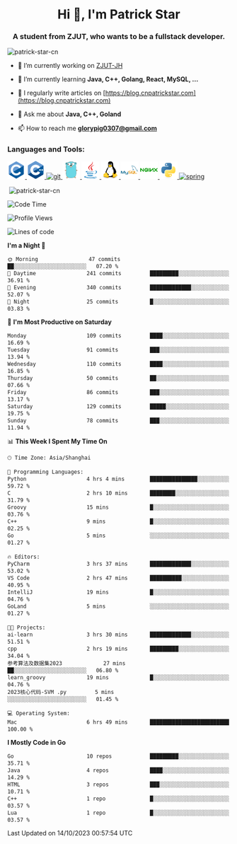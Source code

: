 <h1 align="center">Hi 👋, I'm Patrick Star</h1>
<h3 align="center">A student from ZJUT, who wants to be a fullstack developer.</h3>

<p align="left"> <img src="https://komarev.com/ghpvc/?username=patrick-star-cn&label=Profile%20views&color=0e75b6&style=flat" alt="patrick-star-cn" /> </p>

- 🔭 I’m currently working on [ZJUT-JH](https://github.com/zjutjh)

- 🌱 I’m currently learning **Java, C++, Golang, React, MySQL, ...**

- 📝 I regularly write articles on [https://blog.cnpatrickstar.com](https://blog.cnpatrickstar.com)

- 💬 Ask me about **Java, C++, Goland**

- 📫 How to reach me **glorypig0307@gmail.com**


<h3 align="left">Languages and Tools:</h3>
<p align="left"> 
  <a href="https://www.cprogramming.com/" target="_blank" rel="noreferrer"> 
    <img src="https://raw.githubusercontent.com/devicons/devicon/master/icons/c/c-original.svg" alt="c" width="40" height="40"/> 
  </a> 
  <a href="https://www.w3schools.com/cpp/" target="_blank" rel="noreferrer"> 
    <img src="https://raw.githubusercontent.com/devicons/devicon/master/icons/cplusplus/cplusplus-original.svg" alt="cplusplus" width="40" height="40"/> 
  </a> 
  <a href="https://git-scm.com/" target="_blank" rel="noreferrer"> 
    <img src="https://www.vectorlogo.zone/logos/git-scm/git-scm-icon.svg" alt="git" width="40" height="40"/> 
  </a> 
  <a href="https://golang.org" target="_blank" rel="noreferrer"> 
    <img src="https://raw.githubusercontent.com/devicons/devicon/master/icons/go/go-original.svg" alt="go" width="40" height="40"/> 
  </a> 
  <a href="https://www.java.com" target="_blank" rel="noreferrer"> 
    <img src="https://raw.githubusercontent.com/devicons/devicon/master/icons/java/java-original.svg" alt="java" width="40" height="40"/> 
  </a> 
  <a href="https://www.linux.org/" target="_blank" rel="noreferrer"> 
    <img src="https://raw.githubusercontent.com/devicons/devicon/master/icons/linux/linux-original.svg" alt="linux" width="40" height="40"/> 
  </a> 
  <a href="https://www.mysql.com/" target="_blank" rel="noreferrer"> 
    <img src="https://raw.githubusercontent.com/devicons/devicon/master/icons/mysql/mysql-original-wordmark.svg" alt="mysql" width="40" height="40"/> 
  </a> 
  <a href="https://www.nginx.com" target="_blank" rel="noreferrer"> 
    <img src="https://raw.githubusercontent.com/devicons/devicon/master/icons/nginx/nginx-original.svg" alt="nginx" width="40" height="40"/> 
  </a> 
  <a href="https://www.python.org" target="_blank" rel="noreferrer"> 
    <img src="https://raw.githubusercontent.com/devicons/devicon/master/icons/python/python-original.svg" alt="python" width="40" height="40"/> 
  </a> 
  <a href="https://spring.io/" target="_blank" rel="noreferrer"> 
    <img src="https://www.vectorlogo.zone/logos/springio/springio-icon.svg" alt="spring" width="40" height="40"/> 
  </a>
</p>

<p>&nbsp;<img align="center" src="https://github-readme-stats.vercel.app/api?username=patrick-star-cn&show_icons=true&locale=en" alt="patrick-star-cn" /></p>

<!--START_SECTION:waka-->
![Code Time](http://img.shields.io/badge/Code%20Time-414%20hrs%2023%20mins-blue)

![Profile Views](http://img.shields.io/badge/Profile%20Views-0-blue)

![Lines of code](https://img.shields.io/badge/From%20Hello%20World%20I%27ve%20Written-5.2%20million%20lines%20of%20code-blue)

**I'm a Night 🦉** 

```text
🌞 Morning                47 commits          ██░░░░░░░░░░░░░░░░░░░░░░░   07.20 % 
🌆 Daytime                241 commits         █████████░░░░░░░░░░░░░░░░   36.91 % 
🌃 Evening                340 commits         █████████████░░░░░░░░░░░░   52.07 % 
🌙 Night                  25 commits          █░░░░░░░░░░░░░░░░░░░░░░░░   03.83 % 
```
📅 **I'm Most Productive on Saturday** 

```text
Monday                   109 commits         ████░░░░░░░░░░░░░░░░░░░░░   16.69 % 
Tuesday                  91 commits          ███░░░░░░░░░░░░░░░░░░░░░░   13.94 % 
Wednesday                110 commits         ████░░░░░░░░░░░░░░░░░░░░░   16.85 % 
Thursday                 50 commits          ██░░░░░░░░░░░░░░░░░░░░░░░   07.66 % 
Friday                   86 commits          ███░░░░░░░░░░░░░░░░░░░░░░   13.17 % 
Saturday                 129 commits         █████░░░░░░░░░░░░░░░░░░░░   19.75 % 
Sunday                   78 commits          ███░░░░░░░░░░░░░░░░░░░░░░   11.94 % 
```


📊 **This Week I Spent My Time On** 

```text
🕑︎ Time Zone: Asia/Shanghai

💬 Programming Languages: 
Python                   4 hrs 4 mins        ███████████████░░░░░░░░░░   59.72 % 
C                        2 hrs 10 mins       ████████░░░░░░░░░░░░░░░░░   31.79 % 
Groovy                   15 mins             █░░░░░░░░░░░░░░░░░░░░░░░░   03.76 % 
C++                      9 mins              █░░░░░░░░░░░░░░░░░░░░░░░░   02.25 % 
Go                       5 mins              ░░░░░░░░░░░░░░░░░░░░░░░░░   01.27 % 

🔥 Editors: 
PyCharm                  3 hrs 37 mins       █████████████░░░░░░░░░░░░   53.02 % 
VS Code                  2 hrs 47 mins       ██████████░░░░░░░░░░░░░░░   40.95 % 
IntelliJ                 19 mins             █░░░░░░░░░░░░░░░░░░░░░░░░   04.76 % 
GoLand                   5 mins              ░░░░░░░░░░░░░░░░░░░░░░░░░   01.27 % 

🐱‍💻 Projects: 
ai-learn                 3 hrs 30 mins       █████████████░░░░░░░░░░░░   51.51 % 
cpp                      2 hrs 19 mins       █████████░░░░░░░░░░░░░░░░   34.04 % 
参考算法及数据集2023             27 mins             ██░░░░░░░░░░░░░░░░░░░░░░░   06.80 % 
learn_groovy             19 mins             █░░░░░░░░░░░░░░░░░░░░░░░░   04.76 % 
2023核心代码-SVM .py         5 mins              ░░░░░░░░░░░░░░░░░░░░░░░░░   01.45 % 

💻 Operating System: 
Mac                      6 hrs 49 mins       █████████████████████████   100.00 % 
```

**I Mostly Code in Go** 

```text
Go                       10 repos            █████████░░░░░░░░░░░░░░░░   35.71 % 
Java                     4 repos             ████░░░░░░░░░░░░░░░░░░░░░   14.29 % 
HTML                     3 repos             ███░░░░░░░░░░░░░░░░░░░░░░   10.71 % 
C++                      1 repo              █░░░░░░░░░░░░░░░░░░░░░░░░   03.57 % 
Lua                      1 repo              █░░░░░░░░░░░░░░░░░░░░░░░░   03.57 % 
```




 Last Updated on 14/10/2023 00:57:54 UTC
<!--END_SECTION:waka-->
